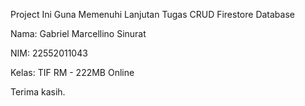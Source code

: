 Project Ini Guna Memenuhi Lanjutan Tugas CRUD Firestore Database

Nama: Gabriel Marcellino Sinurat

NIM: 22552011043

Kelas: TIF RM - 222MB Online

Terima kasih.
